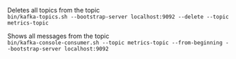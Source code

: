 Deletes all topics from the topic  
`
bin/kafka-topics.sh --bootstrap-server localhost:9092 --delete --topic metrics-topic
`

Shows all messages from the topic  
`
bin/kafka-console-consumer.sh --topic metrics-topic --from-beginning --bootstrap-server localhost:9092
`
